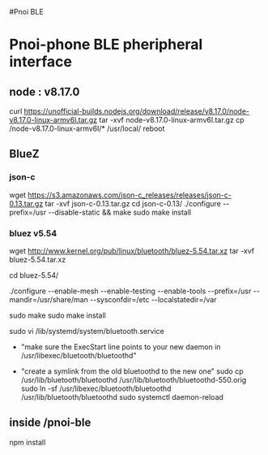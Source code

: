 #Pnoi BLE

# Pnoi-phone BLE pheripheral interface

## node : v8.17.0
curl https://unofficial-builds.nodejs.org/download/release/v8.17.0/node-v8.17.0-linux-armv6l.tar.gz
tar -xvf node-v8.17.0-linux-armv6l.tar.gz
cp /node-v8.17.0-linux-armv6l/* /usr/local/
reboot

## BlueZ

### json-c
wget https://s3.amazonaws.com/json-c_releases/releases/json-c-0.13.tar.gz tar -xvf json-c-0.13.tar.gz
cd json-c-0.13/
./configure --prefix=/usr --disable-static && make
sudo make install


### bluez v5.54
wget http://www.kernel.org/pub/linux/bluetooth/bluez-5.54.tar.xz tar -xvf bluez-5.54.tar.xz

cd bluez-5.54/

./configure --enable-mesh --enable-testing --enable-tools --prefix=/usr --mandir=/usr/share/man --sysconfdir=/etc --localstatedir=/var

sudo make
sudo make install

sudo vi /lib/systemd/system/bluetooth.service

- "make sure the ExecStart line points to your new daemon in /usr/libexec/bluetooth/bluetoothd"

- "create a symlink from the old bluetoothd to the new one"
sudo cp /usr/lib/bluetooth/bluetoothd /usr/lib/bluetooth/bluetoothd-550.orig
sudo ln -sf /usr/libexec/bluetooth/bluetoothd /usr/lib/bluetooth/bluetoothd
sudo systemctl daemon-reload



## inside /pnoi-ble
npm install


